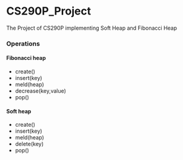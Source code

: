 # CS290P_Project
The Project of CS290P implementing Soft Heap and Fibonacci Heap

### Operations
#### Fibonacci heap
* create()
* insert(key)
* meld(heap)
* decrease(key,value)
* pop()

#### Soft heap
* create()
* insert(key)
* meld(heap)
* delete(key)
* pop()
